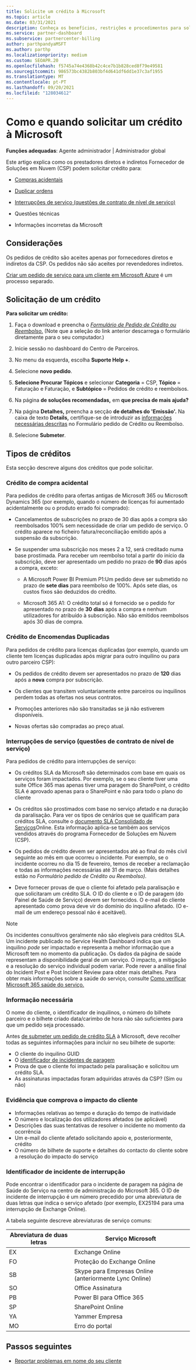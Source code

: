 ```yaml
---
title: Solicite um crédito à Microsoft
ms.topic: article
ms.date: 03/31/2021
description: Conheça os benefícios, restrições e procedimentos para solicitar um crédito à Microsoft.
ms.service: partner-dashboard
ms.subservice: partnercenter-billing
author: parthpandyaMSFT
ms.author: parthp
ms.localizationpriority: medium
ms.custom: SEOAPR.20
ms.openlocfilehash: f5745a74e4368b42c4ce7b1b828ced8f79e49581
ms.sourcegitcommit: 986573bc4382b803bf4d641df6dd1e37c3af1955
ms.translationtype: MT
ms.contentlocale: pt-PT
ms.lasthandoff: 09/20/2021
ms.locfileid: "128034612"
---
```

# <a name="how-and-when-to-request-a-credit-from-microsoft"></a>Como e quando solicitar um crédito à Microsoft

**Funções adequadas**: Agente administrador | Administrador global

Este artigo explica como os prestadores diretos e indiretos Fornecedor de Soluções em Nuvem (CSP) podem solicitar crédito para:

- [Compras acidentais](#accidental-purchase-credit)

- [Duplicar ordens](#duplicate-orders-credit)

- [Interrupções de serviço (questões de contrato de nível de serviço)](#service-outages-service-level-agreement-issues)

- Questões técnicas

- Informações incorretas da Microsoft

## <a name="considerations"></a>Considerações

Os pedidos de crédito são aceites apenas por fornecedores diretos e indiretos da CSP. Os pedidos não são aceites por revendedores indiretos.

[Criar um pedido de serviço para um cliente em Microsoft Azure](/partner-center/report-problems-on-behalf-of-a-customer) é um processo separado.

## <a name="requesting-a-credit"></a>Solicitação de um crédito

**Para solicitar um crédito:**

1. Faça o download e preencha o [*Formulário de Pedido de Crédito ou Reembolso.*](https://query.prod.cms.rt.microsoft.com/cms/api/am/binary/RE3eWCb) (Note que a seleção do link anterior descarrega o formulário diretamente para o seu computador.)

1. Inicie sessão no dashboard do Centro de Parceiros.

1. No menu da esquerda, escolha **Suporte Help +**.

1. Selecione **novo pedido**.

1. **Selecione Procurar Tópicos** e selecionar **Categoria** = CSP, **Tópico** = Faturação e Faturação, e **Subtópico** = Pedidos de crédito e reembolsos.

1. Na página **de soluções recomendadas,** em  **que precisa de mais ajuda?**

1. Na página **Detalhes,** preencha a secção **de detalhes do 'Emissão'.** Na caixa de texto **Details,** certifique-se de introduzir as [informações necessárias descritas](/partner-center/request-credit#required-information) no Formulário pedido de Crédito ou Reembolso.
1. Selecione **Submeter**.

## <a name="types-of-credits"></a>Tipos de créditos

Esta secção descreve alguns dos créditos que pode solicitar.

### <a name="accidental-purchase-credit"></a>Crédito de compra acidental

Para pedidos de crédito para ofertas antigas de Microsoft 365 ou Microsoft Dynamics 365 (por exemplo, quando o número de licenças foi aumentado acidentalmente ou o produto errado foi comprado):

- Cancelamentos de subscrições no prazo de 30 dias após a compra são reembolsados 100% sem necessidade de criar um pedido de serviço. O crédito aparece no ficheiro fatura/reconciliação emitido após a suspensão da subscrição.

- Se suspender uma subscrição nos meses 2 a 12, será creditado numa base prostimada. Para receber um reembolso total a partir do início da subscrição, deve ser apresentado um pedido no prazo de **90** dias após a compra, exceto:

  - A Microsoft Power BI Premium P1:Um pedido deve ser submetido no prazo de **sete dias** para reembolso de 100%. Após sete dias, os custos fixos são deduzidos do crédito.

  - Microsoft 365 A1: O crédito total só é fornecido se o pedido for apresentado no prazo de **30** **dias** após a compra e nenhum utilizadores for atribuído à subscrição. Não são emitidos reembolsos após 30 dias de compra.

### <a name="duplicate-orders-credit"></a>Crédito de Encomendas Duplicadas

Para pedidos de crédito para licenças duplicadas (por exemplo, quando um cliente tem licenças duplicadas após migrar para outro inquilino ou para outro parceiro CSP):

- Os pedidos de crédito devem ser apresentados no prazo de **120** dias após a **nova** compra por subscrição.

- Os clientes que transitem voluntariamente entre parceiros ou inquilinos perdem todas as ofertas nos seus contratos.

- Promoções anteriores não são transitadas se já não estiverem disponíveis.

- Novas ofertas são compradas ao preço atual.

### <a name="service-outages-service-level-agreement-issues"></a>Interrupções de serviço (questões de contrato de nível de serviço)

Para pedidos de crédito para interrupções de serviço:

- Os créditos SLA da Microsoft são determinados com base em quais os serviços foram impactados. Por exemplo, se o seu cliente tiver uma suite Office 365 mas apenas tiver uma paragem do SharePoint, o crédito SLA é aprovado apenas para o SharePoint e não para todo o plano do cliente
- Os créditos são prostimados com base no serviço afetado e na duração da paralisação. Para ver os tipos de cenários que se qualificam para créditos SLA, consulte o [documento SLA Consolidado de Serviços](https://www.microsoft.com/licensing/docs/view/Service-Level-Agreements-SLA-for-Online-Services)Online. Esta informação aplica-se também aos serviços vendidos através do programa Fornecedor de Soluções em Nuvem (CSP).
- Os pedidos de crédito devem ser apresentados até ao final do mês civil seguinte ao mês em que ocorreu o incidente. Por exemplo, se o incidente ocorreu no dia 15 de fevereiro, temos de receber a reclamação e todas as informações necessárias até 31 de março. (Mais detalhes estão no *Formulário pedido de Crédito ou Reembolso).*

- Deve fornecer provas de que o cliente foi afetado pela paralisação e que solicitaram um crédito SLA. O ID do cliente e o ID de paragem (do Painel de Saúde de Serviço) devem ser fornecidos. O e-mail do cliente apresentado como prova deve vir do domínio do inquilino afetado. (O e-mail de um endereço pessoal não é aceitável).

> [!NOTE]
> Os incidentes consultivos geralmente não são elegíveis para créditos SLA. Um incidente publicado no Service Health Dashboard indica que um inquilino *pode* ser impactado e representa a melhor informação que a Microsoft tem no momento da publicação. Os dados da página de saúde representam a disponibilidade geral de um serviço. O impacto, a mitigação e a resolução do serviço individual podem variar. Pode rever a análise final do Incident Post e Post Incident Review para obter mais detalhes. Para obter mais informações sobre a saúde do serviço, consulte [Como verificar Microsoft 365 saúde do serviço.](/microsoft-365/enterprise/view-service-health)

### <a name="required-information"></a>Informação necessária

O nome do cliente, o identificador de inquilinos, o número do bilhete parceiro e o bilhete criado data/carimbo de hora não são suficientes para que um pedido seja processado.

Antes [de submeter um pedido de crédito SLA](https://www.microsoft.com/licensing/docs/view/Service-Level-Agreements-SLA-for-Online-Services) à Microsoft, deve recolher todas as seguintes informações para incluir no seu bilhete de suporte:

- O cliente do inquilino GUID
- O [identificador de incidentes de paragem](#outage-incident-identifier)
- Prova de que o cliente foi impactado pela paralisação e solicitou um crédito SLA.
- As assinaturas impactadas foram adquiridas através da CSP? (Sim ou não)

### <a name="evidence-that-proves-customer-impact"></a>Evidência que comprova o impacto do cliente

- Informações relativas ao tempo e duração do tempo de inatividade
- O número e localização dos utilizadores afetados (se aplicável)
- Descrições das suas tentativas de resolver o incidente no momento da ocorrência
- Um e-mail do cliente afetado solicitando apoio e, posteriormente, crédito
- O número de bilhete de suporte e detalhes do contacto do cliente sobre a resolução do impacto do serviço

### <a name="outage-incident-identifier"></a>Identificador de incidente de interrupção

Pode encontrar o identificador para o incidente de paragem na página de Saúde do Serviço na centro de administração do Microsoft 365. O ID de incidente de interrupção é um número precedido por uma abreviatura de duas letras que indica o serviço afetado (por exemplo, EX25194 para uma interrupção de Exchange Online).

A tabela seguinte descreve abreviaturas de serviço comuns:

| Abreviatura de duas letras | Serviço Microsoft |
| ----------------------- | ----------------- |
| EX | Exchange Online |
| FO | Proteção do Exchange Online |
| SB | Skype para Empresas Online (anteriormente Lync Online) |
| SO | Office Assinatura |
| PB | Power BI para Office 365 |
| SP | SharePoint Online |
| YA | Yammer Empresa |
| MO | Erro do portal |

## <a name="next-steps"></a>Passos seguintes

- [Reportar problemas em nome do seu cliente](report-problems-on-behalf-of-a-customer.md)
